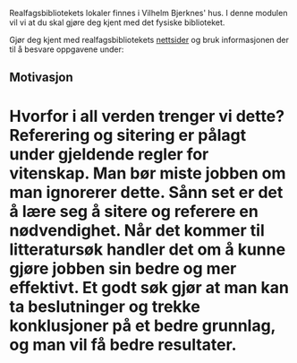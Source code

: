 Realfagsbibliotekets lokaler finnes i Vilhelm Bjerknes' hus. I denne modulen vil vi at du skal gjøre deg kjent med det fysiske biblioteket. 

Gjør deg kjent med realfagsbibliotekets [nettsider](https://www.ub.uio.no/bibliotekene/ureal/ureal/) og bruk informasjonen der til å besvare oppgavene under: 


<div>
<multiple-choice-question name="NårStengerRealfagsbiblioteket"></multiple-choice-question>
</div>

<div>
<multiple-choice-question name="Bjørnehjørnet" number=1.0.1></multiple-choice-question>
</div>

## Motivasjon 
Hvorfor i all verden trenger vi dette? Referering og sitering er pålagt under gjeldende regler for vitenskap. Man bør miste jobben om man ignorerer dette. Sånn set er det å lære seg å sitere og referere en nødvendighet. Når det kommer til litteratursøk handler det om å kunne gjøre jobben sin bedre og mer effektivt. Et godt søk gjør at man kan ta beslutninger og trekke konklusjoner på et bedre grunnlag, og man vil få bedre resultater. 
=======
<quiz :exercises="['NårStengerRealfagsbiblioteket', 'Bjørnehjørnet']"></quiz>
